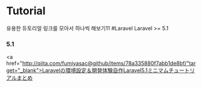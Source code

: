 # Tutorial
유용한 듀토리얼 링크를 모아서 하나씩 해보기11
#Laravel
Laravel >= 5.1
<h3>5.1</h3>

<a href="http://qiita.com/fumiyasac@github/items/78a335880f7abb1de8bf/"target="_blank">Laravelの環境設定＆開発体験自作Laravel5.1ミニマムチュートリアルまとめ</a>
